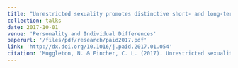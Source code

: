 ```yaml
---
title: "Unrestricted sexuality promotes distinctive short- and long-term mate preferences in women"
collection: talks
date: 2017-10-01
venue: 'Personality and Individual Differences'
paperurl: '/files/pdf/research/paid2017.pdf'
link: 'http://dx.doi.org/10.1016/j.paid.2017.01.054'
citation: 'Muggleton, N. & Fincher, C. L. (2017). Unrestricted sexuality promotes distinctive short- and long-term mate preferences in women. <i>Personality and Individual Differences, 111</i>, 169-173.'
---
```

